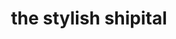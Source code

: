 ---
title: "the stylish shipital"
product_type: "bomber jacket"
is_women: 
is_men:
is_unisex: true
is_variant: 
original_price: 90
sale_price: 60
color: "cocoa"
sizes:
- size: "xxxs"
  stock: 20
- size: "xxs"
  stock: 9
- size: "xs"
  stock: 5
- size: "s"
  stock: 10
- size: "m"
  stock: 2
- size: "l"
  stock: 30
- size: "xl"
  stock: 1
- size: "xxl"
  stock: 0
- size: "xxxl"
  stock: 5

main_alt: "Made for an an extravagant night out on the town. You're at the right place at the right time."
description: "Made for an an extravagant night out on the town. You're at the right place at the right time."
material: "100% hemp"
---